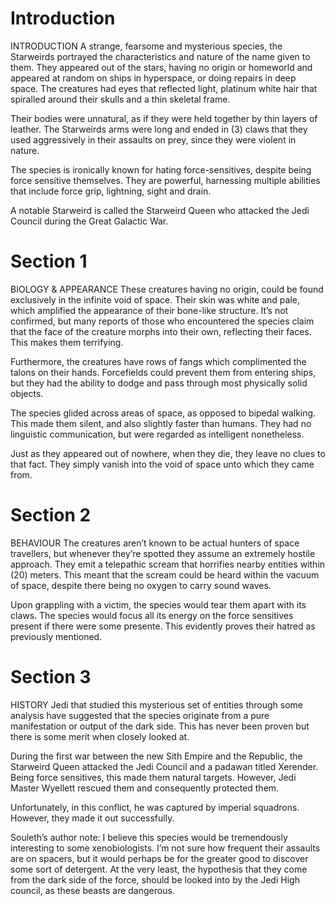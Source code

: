 # Introduction

INTRODUCTION
A strange, fearsome and mysterious species, the Starweirds portrayed the characteristics and nature of the name given to them.
They appeared out of the stars, having no origin or homeworld and appeared at random on ships in hyperspace, or doing repairs in deep space.
The creatures had eyes that reflected light, platinum white hair that spiralled around their skulls and a thin skeletal frame.

Their bodies were unnatural, as if they were held together by thin layers of leather.
The Starweirds arms were long and ended in (3) claws that they used aggressively in their assaults on prey, since they were violent in nature.

The species is ironically known for hating force-sensitives, despite being force sensitive themselves.
They are powerful, harnessing multiple abilities that include force grip, lightning, sight and drain.

A notable Starweird is called the Starweird Queen who attacked the Jedi Council during the Great Galactic War.

# Section 1

BIOLOGY & APPEARANCE
These creatures having no origin, could be found exclusively in the infinite void of space.
Their skin was white and pale, which amplified the appearance of their bone-like structure.
It’s not confirmed, but many reports of those who encountered the species claim that the face of the creature morphs into their own, reflecting their faces.
This makes them terrifying.

Furthermore, the creatures have rows of fangs which complimented the talons on their hands.
Forcefields could prevent them from entering ships, but they had the ability to dodge and pass through most physically solid objects.

The species glided across areas of space, as opposed to bipedal walking.
This made them silent, and also slightly faster than humans.
They had no linguistic communication, but were regarded as intelligent nonetheless.

Just as they appeared out of nowhere, when they die, they leave no clues to that fact.
They simply vanish into the void of space unto which they came from.

# Section 2

BEHAVIOUR
The creatures aren’t known to be actual hunters of space travellers, but whenever they’re spotted they assume an extremely hostile approach.
They emit a telepathic scream that horrifies nearby entities within (20) meters.
This meant that the scream could be heard within the vacuum of space, despite there being no oxygen to carry sound waves.

Upon grappling with a victim, the species would tear them apart with its claws.
The species would focus all its energy on the force sensitives present if there were some presente.
This evidently proves their hatred as previously mentioned.

# Section 3

HISTORY
Jedi that studied this mysterious set of entities through some analysis have suggested that the species originate from a pure manifestation or output of the dark side.
This has never been proven but there is some merit when closely looked at.

During the first war between the new Sith Empire and the Republic, the Starweird Queen attacked the Jedi Council and a padawan titled Xerender.
Being force sensitives, this made them natural targets.
However, Jedi Master Wyellett rescued them and consequently protected them.

Unfortunately, in this conflict, he was captured by imperial squadrons.
However, they made it out successfully.

Souleth’s author note: I believe this species would be tremendously interesting to some xenobiologists.
I’m not sure how frequent their assaults are on spacers, but it would perhaps be for the greater good to discover some sort of detergent.
At the very least, the hypothesis that they come from the dark side of the force, should be looked into by the Jedi High council, as these beasts are dangerous.
